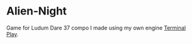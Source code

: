 # Alien-Night
Game for Ludum Dare 37 compo I made using my own engine [Terminal Play](https://github.com/edve98/Terminal-Play).
